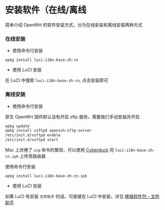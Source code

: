 # 安装软件（在线/离线

简单介绍 OpenWrt 的软件安装方式，分为在线安装和离线安装两种方式

### 在线安装

* 使用命令行安装

```
opkg install luci-i18n-base-zh-cn
```

* 使用 LuCI 安装

在 LuCI 中搜索 `luci-i18n-base-zh-cn`, 点击安装即可

### 离线安装

* 使用命令行安装

原生 OpenWrt 固件默认没有开启 sftp 服务，需要我们手动安装并开启

```bash
opkg update
opkg install vsftpd openssh-sftp-server
/etc/init.d/vsftpd enable
/etc/init.d/vsftpd start
```

Mac 上厌倦了 `scp` 命令的繁琐，可以使用 [Cyberduck](https://cyberduck.io/) 将 `luci-i18n-base-zh-cn.ipk` 上传至路由器

使用命令行安装

```
opkg install luci-i18n-base-zh-cn.ipk
```

* 使用 LuCI 安装

如果 LuCI 有安装 `文件助手` 的话，可直接在 LuCI 中安装，详见 [移植软件包 - 文件助手](https://stuarthua.github.io/oh-my-openwrt/mybook/packages/use-package-filetransfer.html)